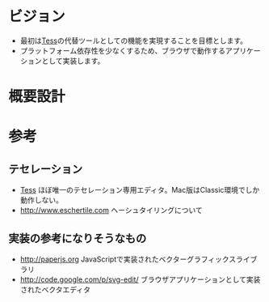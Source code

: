 # ビジョン

* 最初は[Tess](http://www.peda.com/tess/)の代替ツールとしての機能を実現することを目標とします。
* プラットフォーム依存性を少なくするため、ブラウザで動作するアプリケーションとして実装します。

# 概要設計


# 参考

## テセレーション

* [Tess](http://www.peda.com/tess/)
  ほぼ唯一のテセレーション専用エディタ。Mac版はClassic環境でしか動作しない。
* http://www.eschertile.com
  ヘーシュタイリングについて

## 実装の参考になりそうなもの

* http://paperjs.org
  JavaScriptで実装されたベクターグラフィックスライブラリ
* http://code.google.com/p/svg-edit/
  ブラウザアプリケーションとして実装されたベクタエディタ
